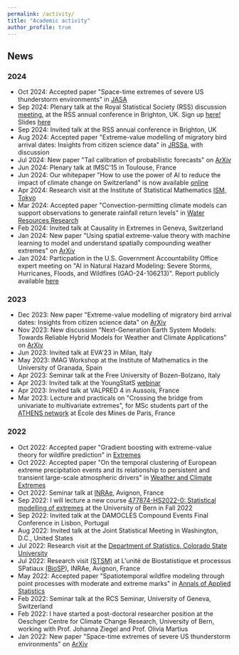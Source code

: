 ```yaml
---
permalink: /activity/
title: "Academic activity"
author_profile: true
---
```


News
------
### 2024
- Oct 2024: Accepted paper "Space-time extremes of severe US thunderstorm environments" in [JASA](https://www.tandfonline.com/journals/uasa20/about-this-journal)
- Sep 2024: Plenary talk at the Royal Statistical Society (RSS) discussion [meeting](https://rss.org.uk/training-events/events/discussion-papers/), at the RSS annual conference in Brighton, UK. Sign up [here!](https://rss.org.uk/training-events/events/events-2024/rss-events/rss-discussion-meeting-(in-person)/#eventoverview) Slides [here](http://kohrrelation.github.io/files/Koh_Opitz_RSS.pdf)
- Sep 2024: Invited talk at the RSS annual conference in Brighton, UK
- Aug 2024: Accepted paper "Extreme-value modelling of migratory bird arrival dates: Insights from citizen science data" in [JRSSa](https://academic.oup.com/jrsssa?login=false), with discussion
- Jul 2024: New paper "Tail calibration of probabilistic forecasts" on [ArXiv](https://arxiv.org/abs/2407.03167) 
- Jun 2024: Plenary talk at IMSC'15 in Toulouse, France
- Jun 2024: Our whitepaper "How to use the power of AI to reduce the impact of climate change on Switzerland" is now available [online](https://www.satw.ch/en/publications/how-to-use-the-power-of-ai-to-reduce-the-impact-of-climate-change-on-switzerland)
- Apr 2024: Research visit at the Institute of Statistical Mathematics [ISM, Tokyo](https://www.ism.ac.jp)
- Mar 2024: Accepted paper "Convection-permitting climate models can support observations to generate rainfall return levels" in [Water Resources Research](https://agupubs.onlinelibrary.wiley.com/journal/19447973)
- Feb 2024: Invited talk at Causality in Extremes in Geneva, Switzerland
- Jan 2024: New paper "Using spatial extreme-value theory with machine learning to model and understand spatially compounding weather extremes" on [ArXiv](https://arxiv.org/abs/2401.12195)
- Jan 2024: Particpation in the U.S. Government Accountability Office expert meeting on "AI in Natural Hazard Modeling: Severe Storms, Hurricanes, Floods, and Wildfires (GAO-24-106213)". Report publicly available [here](https://www.gao.gov/products/gao-24-106213)

### 2023
- Dec 2023: New paper "Extreme-value modelling of migratory bird arrival dates: Insights from citizen science data" on [ArXiv](https://arxiv.org/abs/2312.01870)
- Nov 2023: New discussion "Next-Generation Earth System Models: Towards Reliable Hybrid Models for Weather and Climate Applications" on [ArXiv](https://arxiv.org/abs/2311.13691)
- Jun 2023: Invited talk at EVA'23 in Milan, Italy
- May 2023: IMAG Workshop at the Institute of Mathematics in the University of Granada, Spain
- Apr 2023: Seminar talk at the Free University of Bozen-Bolzano, Italy
- Apr 2023: Invited talk at the YoungStatS [webinar](https://youngstats.github.io/post/2023/04/04/recent-advances-in-extreme-value-theory/)
- Apr 2023: Invited talk at VALPRED 4 in Aussois, France
- Mar 2023: Lecture and practicals on "Crossing the bridge from univariate to multivariate extremes", for MSc students part of the [ATHENS network](http://athensnetwork.eu/athens-programme.html) at École des Mines de Paris, France 

### 2022
- Oct 2022: Accepted paper "Gradient boosting with extreme-value theory for wildfire prediction" in [Extremes](https://www.springer.com/journal/10687)
- Oct 2022: Accepted paper "On the temporal clustering of European extreme precipitation events and its relationship to persistent and transient large-scale atmospheric drivers" in [Weather and Climate Extremes](https://www.sciencedirect.com/journal/weather-and-climate-extremes)
- Oct 2022: Seminar talk at [INRAe](https://biosp.mathnum.inrae.fr/cafe-sciences), Avignon, France
- Sep 2022: I will lecture a new course [477874-HS2022-0: Statistical modelling of extremes](https://ilias.unibe.ch/goto_ilias3_unibe_crs_2404790.html) at the University of Bern in Fall 2022 
- Sep 2022: Invited talk at the DAMOCLES Compound Events Final Conference in Lisbon, Portugal
- Aug 2022: Invited talk at the Joint Statistical Meeting in Washington, D.C., United States
- Jul 2022: Research visit at the [Department of Statistics, Colorado State University](https://statistics.colostate.edu/)
- Jul 2022: Research visit [(STSM)](http://damocles.compoundevents.org/stsm.php) at L'unité de Biostatistique et processus SPatiaux [(BioSP)](https://biosp.mathnum.inrae.fr/), INRAe, Avignon, France
- May 2022: Accepted paper "Spatiotemporal wildfire modeling through point processes with moderate and extreme marks" in [Annals of Applied Statistics](https://imstat.org/journals-and-publications/annals-of-applied-statistics/)
- Feb 2022: Seminar talk at the RCS Seminar, University of Geneva, Switzerland 
- Feb 2022: I have started a post-doctoral researcher position at the Oeschger Centre for Climate Change Research, University of Bern, working with Prof. Johanna Ziegel and Prof. Olivia Martius
- Jan 2022: New paper "Space-time extremes of severe US thunderstorm environments" on [ArXiv](https://arxiv.org/abs/2201.05102) 





